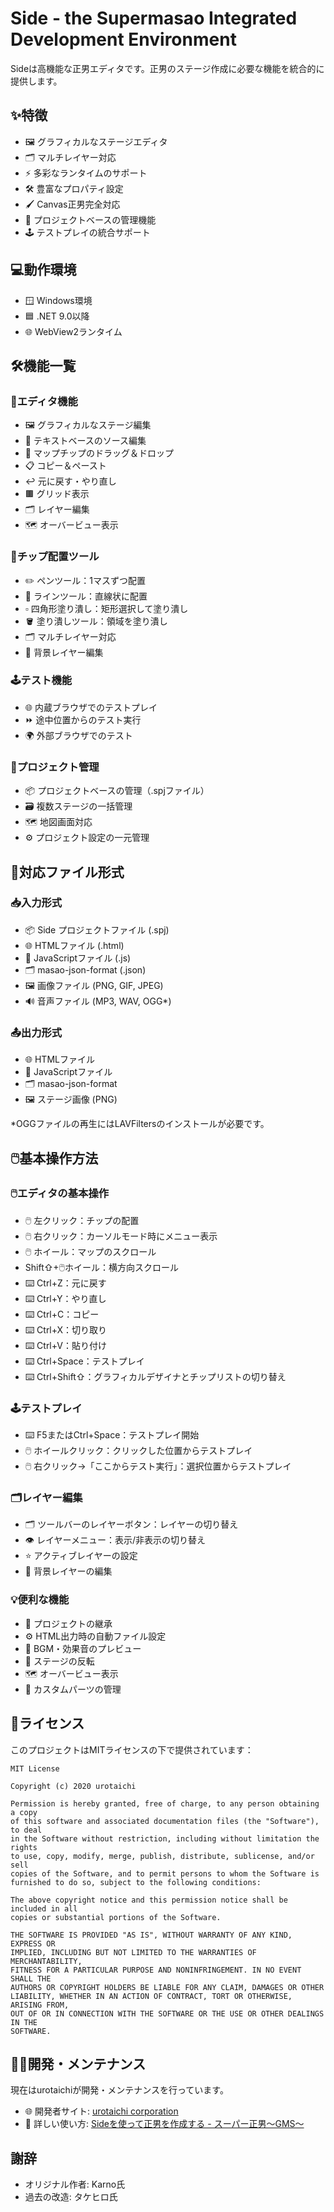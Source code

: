 # Side - the Supermasao Integrated Development Environment

Sideは高機能な正男エディタです。正男のステージ作成に必要な機能を統合的に提供します。

## ✨特徴

- 🖼️ グラフィカルなステージエディタ
- 🗂️ マルチレイヤー対応
- ⚡ 多彩なランタイムのサポート
- 🛠️ 豊富なプロパティ設定
- 🖌️ Canvas正男完全対応
- 📁 プロジェクトベースの管理機能
- 🕹️ テストプレイの統合サポート

## 💻動作環境

- 🪟 Windows環境
- 🟦 .NET 9.0以降
- 🌐 WebView2ランタイム

## 🛠️機能一覧

### 📝エディタ機能
- 🖼️ グラフィカルなステージ編集
- 📝 テキストベースのソース編集
- 🧩 マップチップのドラッグ＆ドロップ
- 📋 コピー＆ペースト
- ↩️ 元に戻す・やり直し
- 🟫 グリッド表示
- 🗂️ レイヤー編集
- 🗺️ オーバービュー表示

### 🧰チップ配置ツール
- ✏️ ペンツール：1マスずつ配置
- 📏 ラインツール：直線状に配置
- ▫️ 四角形塗り潰し：矩形選択して塗り潰し
- 🪣 塗り潰しツール：領域を塗り潰し
- 🗂️ マルチレイヤー対応
- 🌄 背景レイヤー編集

### 🕹️テスト機能
- 🌐 内蔵ブラウザでのテストプレイ
- ⏩ 途中位置からのテスト実行
- 🌍 外部ブラウザでのテスト

### 📁プロジェクト管理
- 📦 プロジェクトベースの管理（.spjファイル）
- 🗃️ 複数ステージの一括管理
- 🗺️ 地図画面対応
- ⚙️ プロジェクト設定の一元管理

## 📄対応ファイル形式

### 📥入力形式
- 📦 Side プロジェクトファイル (.spj)
- 🌐 HTMLファイル (.html)
- 📜 JavaScriptファイル (.js)
- 🗂️ masao-json-format (.json)
- 🖼️ 画像ファイル (PNG, GIF, JPEG)
- 🔊 音声ファイル (MP3, WAV, OGG*)

### 📤出力形式
- 🌐 HTMLファイル
- 📜 JavaScriptファイル
- 🗂️ masao-json-format
- 🖼️ ステージ画像 (PNG)

*OGGファイルの再生にはLAVFiltersのインストールが必要です。

## 🖱️基本操作方法

### 🖱️エディタの基本操作
- 🖱️ 左クリック：チップの配置
- 🖱️ 右クリック：カーソルモード時にメニュー表示
- 🖱️ ホイール：マップのスクロール
- Shift⇧+🖱️ホイール：横方向スクロール
- ⌨️ Ctrl+Z：元に戻す
- ⌨️ Ctrl+Y：やり直し
- ⌨️ Ctrl+C：コピー
- ⌨️ Ctrl+X：切り取り
- ⌨️ Ctrl+V：貼り付け
- ⌨️ Ctrl+Space：テストプレイ
- ⌨️ Ctrl+Shift⇧：グラフィカルデザイナとチップリストの切り替え

### 🕹️テストプレイ
- ⌨️ F5またはCtrl+Space：テストプレイ開始
- 🖱️ ホイールクリック：クリックした位置からテストプレイ
- 🖱️ 右クリック→「ここからテスト実行」：選択位置からテストプレイ

### 🗂️レイヤー編集
- 🗂️ ツールバーのレイヤーボタン：レイヤーの切り替え
- 👁️ レイヤーメニュー：表示/非表示の切り替え
- ⭐ アクティブレイヤーの設定
- 🌄 背景レイヤーの編集

### 💡便利な機能
- 🔗 プロジェクトの継承
- ⚙️ HTML出力時の自動ファイル設定
- 🎵 BGM・効果音のプレビュー
- 🔄 ステージの反転
- 🗺️ オーバービュー表示
- 🧩 カスタムパーツの管理

## 📜ライセンス

このプロジェクトはMITライセンスの下で提供されています：

```
MIT License

Copyright (c) 2020 urotaichi

Permission is hereby granted, free of charge, to any person obtaining a copy
of this software and associated documentation files (the "Software"), to deal
in the Software without restriction, including without limitation the rights
to use, copy, modify, merge, publish, distribute, sublicense, and/or sell
copies of the Software, and to permit persons to whom the Software is
furnished to do so, subject to the following conditions:

The above copyright notice and this permission notice shall be included in all
copies or substantial portions of the Software.

THE SOFTWARE IS PROVIDED "AS IS", WITHOUT WARRANTY OF ANY KIND, EXPRESS OR
IMPLIED, INCLUDING BUT NOT LIMITED TO THE WARRANTIES OF MERCHANTABILITY,
FITNESS FOR A PARTICULAR PURPOSE AND NONINFRINGEMENT. IN NO EVENT SHALL THE
AUTHORS OR COPYRIGHT HOLDERS BE LIABLE FOR ANY CLAIM, DAMAGES OR OTHER
LIABILITY, WHETHER IN AN ACTION OF CONTRACT, TORT OR OTHERWISE, ARISING FROM,
OUT OF OR IN CONNECTION WITH THE SOFTWARE OR THE USE OR OTHER DEALINGS IN THE
SOFTWARE.
```

## 👨‍💻開発・メンテナンス

現在はurotaichiが開発・メンテナンスを行っています。

- 🌐 開発者サイト: [urotaichi corporation](https://urotaichi.com/)
- 📖 詳しい使い方: [Sideを使って正男を作成する - スーパー正男～GMS～](http://masao.kame33.com/setsumei/sakusei/side/)

## 謝辞

- オリジナル作者: Karno氏
- 過去の改造: タケヒロ氏
